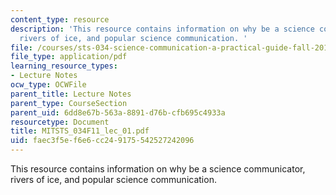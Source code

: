 ```yaml
---
content_type: resource
description: 'This resource contains information on why be a science communicator,
  rivers of ice, and popular science communication. '
file: /courses/sts-034-science-communication-a-practical-guide-fall-2011/faec3f5ef6e6cc249175542527242096_MITSTS_034F11_lec_01.pdf
file_type: application/pdf
learning_resource_types:
- Lecture Notes
ocw_type: OCWFile
parent_title: Lecture Notes
parent_type: CourseSection
parent_uid: 6dd8e67b-563a-8891-d76b-cfb695c4933a
resourcetype: Document
title: MITSTS_034F11_lec_01.pdf
uid: faec3f5e-f6e6-cc24-9175-542527242096
---
```

This resource contains information on why be a science communicator, rivers of ice, and popular science communication. 

